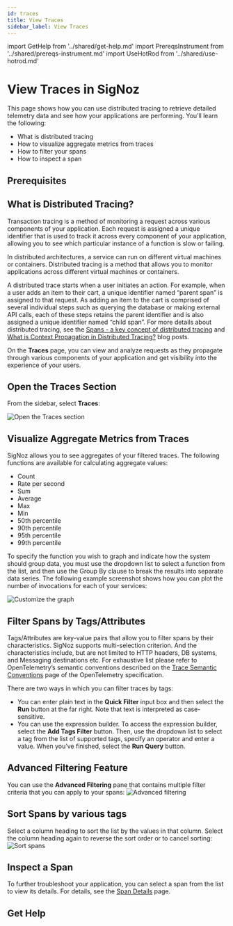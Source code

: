 ```yaml
---
id: traces
title: View Traces
sidebar_label: View Traces
---
```


import GetHelp from '../shared/get-help.md'
import PrereqsInstrument from '../shared/prereqs-instrument.md'
import UseHotRod from '../shared/use-hotrod.md'

# View Traces in SigNoz

This page shows how you can use distributed tracing to retrieve detailed telemetry data and see how your applications are performing. You’ll learn the following:

- What is distributed tracing
- How to visualize aggregate metrics from traces
- How to filter your spans
- How to inspect a span

<UseHotRod />

## Prerequisites

<PrereqsInstrument />

## What is Distributed Tracing?

Transaction tracing is a method of monitoring a request across various components of your application. Each request is assigned a unique identifier that is used to track it across every component of your application, allowing you to see which particular instance of a function is slow or failing.

In distributed architectures, a service can run on different virtual machines or containers. Distributed tracing is a method that allows you to monitor applications across different virtual machines or containers.

A distributed trace starts when a user initiates an action. For example, when a user adds an item to their cart, a unique identifier named “parent span” is assigned to that request. As adding an item to the cart is comprised of several individual steps such as querying the database or making external API calls, each of these steps retains the parent identifier and is also assigned a unique identifier named “child span”. For more details about distributed tracing, see the [Spans - a key concept of distributed tracing](https://signoz.io/blog/distributed-tracing-span/) and  [What is Context Propagation in Distributed Tracing?](https://signoz.io/blog/context-propagation-in-distributed-tracing/) blog posts.

On the **Traces** page, you can view and analyze requests as they propagate through various components of your application and get visibility into the experience of your users.

## Open the Traces Section

From the sidebar, select **Traces**:

![Open the Traces section](/img/open-traces-section-v0.6.2.webp)

## Visualize Aggregate Metrics from Traces

SigNoz allows you to see aggregates of your filtered traces. The following functions are available for calculating aggregate values:

- Count
- Rate per second
- Sum
- Average
- Max
- Min
- 50th percentile
- 90th percentile
- 95th percentile
- 99th percentile

To specify the function you wish to graph and indicate how the system should group data, you must use the dropdown list to select a function from the list, and then use the Group By clause to break the results into separate data series. The following example screenshot shows how you can plot the number of invocations for each of your services:

![Customize the graph](/img/customize-the-graph-v0.6.2.webp)

## Filter Spans by Tags/Attributes

Tags/Attributes are key-value pairs that allow you to filter spans by their characteristics. SigNoz supports multi-selection criterion. And the characteristics include, but are not limited to HTTP headers, DB systems, and Messaging destinations etc. For exhaustive list please refer to OpenTelemetry’s semantic conventions described on the [Trace Semantic Conventions](https://github.com/open-telemetry/opentelemetry-specification/blob/main/specification/trace/semantic_conventions/README.md) page of the OpenTelemetry specification.

There are two ways in which you can filter traces by tags:
- You can enter plain text in the **Quick Filter** input box and then select the **Run** button at the far right. Note that text is interpreted as case-sensitive.
- You can use the expression builder. To access the expression builder, select the **Add Tags Filter** button. Then, use the dropdown list to select a tag from the list of supported tags, specify an operator and enter a value. When you’ve finished, select the **Run Query** button.

## Advanced Filtering Feature

You can use the **Advanced Filtering** pane that contains multiple filter criteria that you can apply to your spans:
![Advanced filtering](/img/advanced-filtering-v0.6.2.webp)

## Sort Spans by various tags

Select a column heading to sort the list by the values in that column. Select the column heading again to reverse the sort order or to cancel sorting:
![Sort spans](/img/sort-spans-v0.6.2.webp)

## Inspect a Span

To further troubleshoot your application, you can select a span from the list to view its details. For details, see the [Span Details](/docs/userguide/span-details) page.
## Get Help

<GetHelp />
